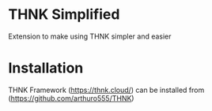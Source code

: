 # THNK Simplified
Extension to make using THNK simpler and easier

# Installation

THNK Framework (https://thnk.cloud/) can be installed from (https://github.com/arthuro555/THNK)

